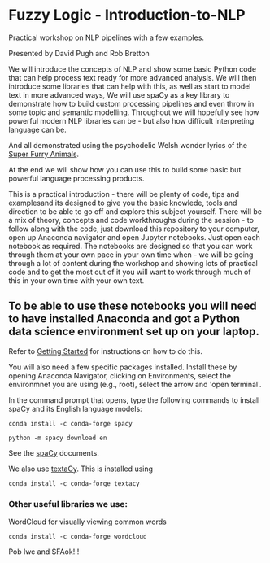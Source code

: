 # Fuzzy Logic - Introduction-to-NLP
Practical workshop on NLP pipelines with a few examples.

Presented by David Pugh and Rob Bretton

We will introduce the concepts of NLP and show some basic Python code that can help process text ready for more advanced analysis. We will then introduce some libraries that can help with this, as well as start to model text in more advanced ways, We will use spaCy as a key library to demonstrate how to build custom processing pipelines and even throw in some topic and semantic modelling. Throughout we will hopefully see how powerful modern NLP libraries can be - but also how difficult interpreting language can be.



And all demonstrated using the psychodelic Welsh wonder lyrics of the [Super Furry Animals](http://www.superfurry.com). 

At the end we will show how you can use this to build some basic but powerful language processing products.

This is a practical introduction - there will be plenty of code, tips and examplesand its designed to give you the basic knowlede, tools and direction to be able to go off and explore this subject yourself. There will be a mix of theory, concepts and code workthroughs during the session - to follow along with the code, just download this repository to your computer, open up Anaconda navigator and open Jupyter notebooks. Just open each notebook as required. The notebooks are designed so that you can work through them at your own pace in your own time when - we will be going through a lot of content during the workshop and showing lots of practical code and to get the most out of it you will want to work through much of this in your own time with your own text. 


## To be able to use these notebooks you will need to have installed Anaconda and got a Python data science environment set up on your laptop. 

Refer to [Getting Started](https://github.com/AI-Wales/Getting-Started) for instructions on how to do this.

You will also need a few specific packages installed.  Install these by opening Anaconda Navigator, clicking on Environments, select the environmnet you are using (e.g., root), select the arrow and 'open terminal'.

In the command prompt that opens, type the following commands to install spaCy and its English language models:


```
conda install -c conda-forge spacy
```

```
python -m spacy download en
```

See the [spaCy](https://spacy.io) documents.

We also use [textaCy](https://chartbeat-labs.github.io/textacy/). This is installed using

```
conda install -c conda-forge textacy
```

### Other useful libraries we use:
WordCloud for visually viewing common words

```
conda install -c conda-forge wordcloud
```



Pob lwc and SFAok!!!
